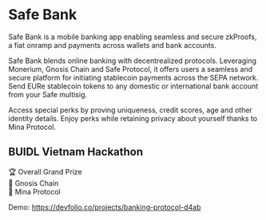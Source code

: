 # Safe Bank

Safe Bank is a mobile banking app enabling seamless and secure zkProofs, a fiat onramp and payments across wallets and bank accounts.

Safe Bank blends online banking with decentrealized protocols. Leveraging Monerium, Gnosis Chain and Safe Protocol, it offers users a seamless and secure platform for initiating stablecoin payments across the SEPA network. Send EURe stablecoin tokens to any domestic or international bank account from your Safe multisig.

Access special perks by proving uniqueness, credit scores, age and other identity details. Enjoy perks while retaining privacy about yourself thanks to Mina Protocol.


## BUIDL Vietnam Hackathon  
🏆 Overall Grand Prize  
🥇 Gnosis Chain  
🥇 Mina Protocol  

Demo: https://devfolio.co/projects/banking-protocol-d4ab  
